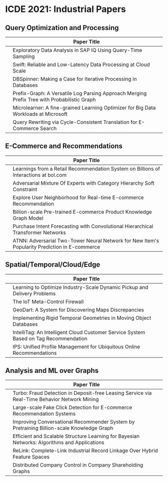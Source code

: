 # ICDE 2021: Industrial Papers

## Query Optimization and Processing

|     | Paper Title                                                                                 |
| --- | ------------------------------------------------------------------------------------------- |
|     | Exploratory Data Analysis in SAP IQ Using Query-Time Sampling                               |
|     | Swift: Reliable and Low-Latency Data Processing at Cloud Scale                              |
|     | DBSpinner: Making a Case for Iterative Processing in Databases                              |
|     | Prefix-Graph: A Versatile Log Parsing Approach Merging Prefix Tree with Probabilistic Graph |
|     | Microlearner: A fine-grained Learning Optimizer for Big Data Workloads at Microsoft         |
|     | Query Rewriting via Cycle-Consistent Translation for E-Commerce Search                      |

## E-Commerce and Recommendations

|     | Paper Title                                                                                   |
| --- | --------------------------------------------------------------------------------------------- |
|     | Learnings from a Retail Recommendation System on Billions of Interactions at bol.com          |
|     | Adversarial Mixture Of Experts with Category Hierarchy Soft Constraint                        |
|     | Explore User Neighborhood for Real-time E-commerce Recommendation                             |
|     | Billion-scale Pre-trained E-commerce Product Knowledge Graph Model                            |
|     | Purchase Intent Forecasting with Convolutional Hierarchical Transformer Networks              |
|     | ATNN: Adversarial Two-Tower Neural Network for New Item's Popularity Prediction in E-commerce |

## Spatial/Temporal/Cloud/Edge

|     | Paper Title                                                                          |
| --- | ------------------------------------------------------------------------------------ |
|     | Learning to Optimize Industry-Scale Dynamic Pickup and Delivery Problems             |
|     | The IoT Meta-Control Firewall                                                        |
|     | GeoDart: A System for Discovering Maps Discrepancies                                 |
|     | Implementing Rigid Temporal Geometries in Moving Object Databases                    |
|     | IntelliTag: An Intelligent Cloud Customer Service System Based on Tag Recommendation |
|     | IPS: Unified Profile Management for Ubiquitous Online Recommendations                |

## Analysis and ML over Graphs

|     | Paper Title                                                                                  |
| --- | -------------------------------------------------------------------------------------------- |
|     | Turbo: Fraud Detection in Deposit-free Leasing Service via Real-Time Behavior Network Mining |
|     | Large-scale Fake Click Detection for E-commerce Recommendation Systems                       |
|     | Improving Conversational Recommender System by Pretraining Billion-scale Knowledge Graph     |
|     | Efficient and Scalable Structure Learning for Bayesian Networks: Algorithms and Applications |
|     | ReLink: Complete-Link Industrial Record Linkage Over Hybrid Feature Spaces                   |
|     | Distributed Company Control in Company Shareholding Graphs                                   |
